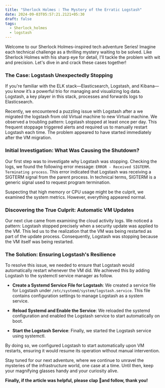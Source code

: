 ```yaml
---
title: "Sherlock Holmes : The Mystery of the Erratic Logstash"
date: 2024-09-03T05:57:21.2121+05:30
draft: false
tags:
  - Sherlock_holmes
  - logstash
---
```


Welcome to our Sherlock Holmes-inspired tech adventure Series! Imagine each technical challenge as a thrilling mystery waiting to be solved. Like Sherlock Holmes with his sharp eye for detail, I'll tackle the problem with wit and precision. Let's dive in and crack these cases together!

### The Case: Logstash Unexpectedly Stopping

If you're familiar with the ELK stack—Elasticsearch, Logstash, and Kibana—you know it’s a powerful trio for managing and visualizing log data. Logstash, a key player in this stack, processes and forwards logs to Elasticsearch.

Recently, we encountered a puzzling issue with Logstash after a we migrated the logstash from old Virtual machine to new Virtual machine. We observed a troubling pattern: Logstash stopped at least once per day. This frequent stoppage triggered alerts and required us to manually restart Logstash each time. The problem appeared to have started immediately after the VM migration.

### Initial Investigation: What Was Causing the Shutdown?

Our first step was to investigate why Logstash was stopping. Checking the logs, we found the following error message: `ERROR - Received SIGTERM. Terminating process`. This error indicated that Logstash was receiving a SIGTERM signal from the parent process. In technical terms, SIGTERM is a generic signal used to request program termination.

Suspecting that high memory or CPU usage might be the culprit, we examined the system metrics. However, everything appeared normal.

### Discovering the True Culprit: Automatic VM Updates

Our next clue came from examining the cloud activity logs. We noticed a pattern: Logstash stopped precisely when a security update was applied to the VM. This led us to the realization that the VM was being restarted as part of the update process. Consequently, Logstash was stopping because the VM itself was being restarted.

### The Solution: Ensuring Logstash's Resilience

To resolve this issue, we needed to ensure that Logstash would automatically restart whenever the VM did. We achieved this by adding Logstash to the systemctl service manager as follow.

- **Create a Systemd Service File for Logstash**: We created a service file for Logstash under `/etc/systemd/system/logstash.service`. This file contains configuration settings to manage Logstash as a system service.

- **Reload Systemd and Enable the Service**: We reloaded the systemd configuration and enabled the Logstash service to start automatically on boot.

- **Start the Logstash Service**: Finally, we started the Logstash service using systemctl.

By doing so, we configured Logstash to start automatically upon VM restarts, ensuring it would resume its operation without manual intervention.

Stay tuned for our next adventure, where we continue to unravel the mysteries of the infrastructure world, one case at a time. Until then, keep your magnifying glasses handy and your curiosity alive.

**Finally, if the article was helpful, please clap 👏and follow, thank you!**







